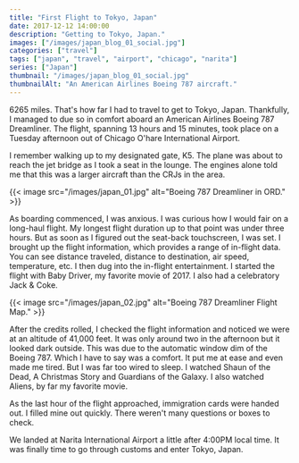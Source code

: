 ```yaml
---
title: "First Flight to Tokyo, Japan"
date: 2017-12-12 14:00:00
description: "Getting to Tokyo, Japan."
images: ["/images/japan_blog_01_social.jpg"]
categories: ["travel"]
tags: ["japan", "travel", "airport", "chicago", "narita"]
series: ["Japan"]
thumbnail: "/images/japan_blog_01_social.jpg"
thumbnailAlt: "An American Airlines Boeing 787 aircraft."
---
```


6265 miles. That's how far I had to travel to get to Tokyo, Japan. Thankfully, I managed to due so in comfort aboard an American Airlines Boeing 787 Dreamliner. The flight, spanning 13 hours and 15 minutes, took place on a Tuesday afternoon out of Chicago O'hare International Airport.

I remember walking up to my designated gate, K5. The plane was about to reach the jet bridge as I took a seat in the lounge. The engines alone told me that this was a larger aircraft than the CRJs in the area.

{{< image src="/images/japan_01.jpg" alt="Boeing 787 Dreamliner in ORD." >}}

As boarding commenced, I was anxious. I was curious how I would fair on a long-haul flight. My longest flight duration up to that point was under three hours. But as soon as I figured out the seat-back touchscreen, I was set. I brought up the flight information, which provides a range of in-flight data. You can see distance traveled, distance to destination, air speed, temperature, etc. I then dug into the in-flight entertainment. I started the flight with Baby Driver, my favorite movie of 2017. I also had a celebratory Jack &amp; Coke.

{{< image src="/images/japan_02.jpg" alt="Boeing 787 Dreamliner Flight Map." >}}

After the credits rolled, I checked the flight information and noticed we were at an altitude of 41,000 feet. It was only around two in the afternoon but it looked dark outside. This was due to the automatic window dim of the Boeing 787. Which I have to say was a comfort. It put me at ease and even made me tired. But I was far too wired to sleep. I watched Shaun of the Dead, A Christmas Story and Guardians of the Galaxy. I also watched Aliens, by far my favorite movie.

As the last hour of the flight approached, immigration cards were handed out. I filled mine out quickly. There weren't many questions or boxes to check.

We landed at Narita International Airport a little after 4:00PM local time. It was finally time to go through customs and enter Tokyo, Japan.
